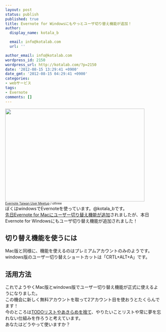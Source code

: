 ```yaml
---
layout: post
status: publish
published: true
title: Evernote for Windowsにもやっとユーザ切り替え機能が追加！
author:
  display_name: kotala_b

  email: info@kotalab.com
  url: ''

author_email: info@kotalab.com
wordpress_id: 2150
wordpress_url: http://kotalab.com/?p=2150
date: '2012-08-15 13:29:41 +0900'
date_gmt: '2012-08-15 04:29:41 +0900'
categories:
- webサービス
tags:
- Evernote
comments: []
---
```

<p><a href="http://kotalab.com/wp-content/uploads/smartever_120726.jpg" target="_blank"><img src="http://kotalab.com/wp-content/uploads/smartever_120726.jpg" alt="" title="smartever_120726" width="448" height="299" class="alignnone size-full wp-image-1677" /></a><br />
<span style="font-size:10px;"><a href="http://www.flickr.com/photos/othree/6353586689/" target="_blank">Evernote Taiwan User Meetup</a> / othree</span><br />
ぼくはwindowsでEvernoteを使っています。@kotala_bです。<br />
<a href="http://kotalab.com/evernote-for-mac" title="可能性が膨らむ！Evernote for Macにアカウント切り替え機能が公式対応！" target="_blank">先日Evernote for Macにユーザー切り替え機能が追加</a>されましたが、本日Evernote for Windowsにもユーザ切り替え機能が追加されました！<br />
<!--more--></p>
<h2>切り替え機能を使うには</h2>
<p>Mac版と同様に、機能を使えるのはプレミアムアカウントのみのようです。<br />
windows版のユーザー切り替えショートカットは「CRTL+ALT+A」です。</p>
<h2>活用方法</h2>
<p>これでようやくMac版とwindows版でユーザー切り替え機能が正式に使えるようになりました。<br />
この機会に新しく無料アカウントを取って2アカウント目を使おうとたくらんでます！<br />
今のところは<a href="http://kotalab.com/want-to-do-twenties" title="【Books】「自由であり続けるために 20代で捨てるべき50のこと」から実践したくなった10のこと" target="_blank">TODOリストやあきらめを捨て</a>、やりたいことリストや常に夢を忘れない仕組みを作ろうと考えています。<br />
あなたはどうやって使いますか？</p>
